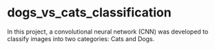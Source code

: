 # dogs_vs_cats_classification
In this project, a convolutional neural network (CNN) was developed to classify images into two categories: Cats and Dogs.
